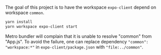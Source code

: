 The goal of this project is to have the workspace `expo-client` depend on workspace `common`.

```sh
yarn install
yarn workspace expo-client start
```

Metro bundler will complain that it is unable to resolve "common" from
"App.js". To avoid the failure, one can replace dependency `"common":
"workspace:*"` in `expo-client/package.json` with `"file:../common"`.